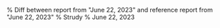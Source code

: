% Diff between report from "June 22, 2023" and reference report from "June 22, 2023"
% Strudy
% June 22, 2023


